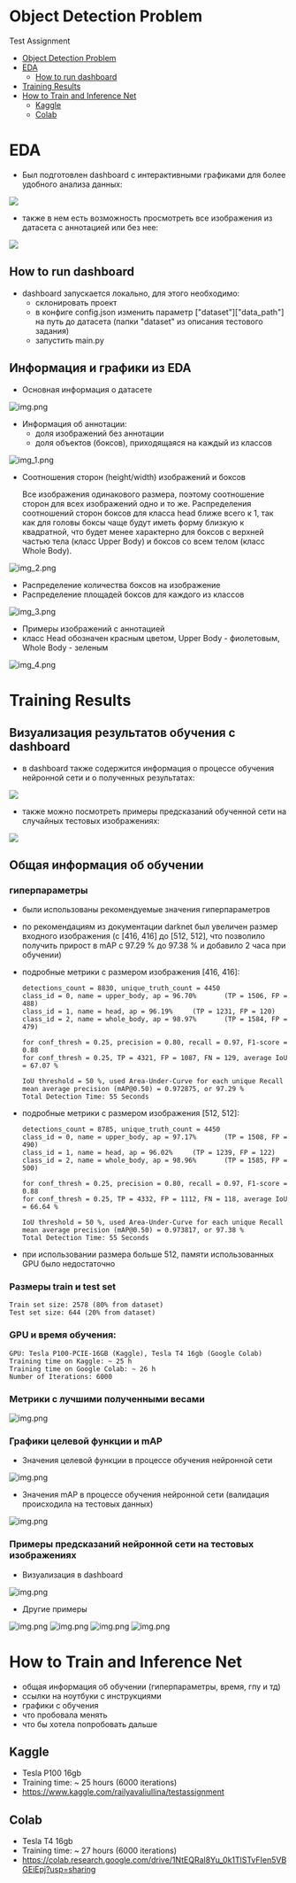 # Object Detection Problem
Test Assignment

<!-- TOC -->
* [Object Detection Problem](#object-detection-problem)
* [EDA](#eda)
  * [How to run dashboard](#how-to-run-dashboard)
* [Training Results](#training-results)
* [How to Train and Inference Net](#how-to-train-and-inference-net)
  * [Kaggle](#kaggle)
  * [Colab](#colab)
<!-- TOC -->

# EDA
- Был подготовлен dashboard с интерактивными графиками для более удобного анализа данных:

![](dashboard_gifs/1.gif)

- также в нем есть возможность просмотреть все изображения из датасета с аннотацией или без нее:

![](dashboard_gifs/2.gif)

## How to run dashboard
- dashboard запускается локально, для этого необходимо:
  - склонировать проект
  - в конфиге config.json изменить параметр ["dataset"]["data_path"] на путь до датасета (папки "dataset" из 
  описания тестового задания)
  - запустить main.py

## Информация и графики из EDA

- Основная информация о датасете

![img.png](eda_plots/1.PNG)

- Информация об аннотации: 
  - доля изображений без аннотации 
  - доля объектов (боксов), приходящаяся на каждый из классов 

![img_1.png](eda_plots/2.PNG)

- Соотношения сторон (height/width) изображений и боксов


  Все изображения одинакового размера, поэтому соотношение сторон для всех изображений одно и то же.
  Распределения соотношений сторон боксов для класса head ближе всего к 1, так как для головы боксы чаще будут иметь 
  форму близкую к квадратной, что будет менее характерно для боксов с верхней частью тела (класс Upper Body) 
  и боксов со всем телом (класс Whole Body).

![img_2.png](eda_plots/3.PNG)

- Распределение количества боксов на изображение
- Распределение площадей боксов для каждого из классов

![img_3.png](eda_plots/4.PNG)

- Примеры изображений с аннотацией 
- класс Head обозначен красным цветом, Upper Body - фиолетовым, Whole Body - зеленым

![img_4.png](eda_plots/5.PNG)


# Training Results

## Визуализация результатов обучения с dashboard
- в dashboard также содержится информация о процессе обучения нейронной сети и о полученных результатах:

![](dashboard_gifs/3.gif)

- также можно посмотреть примеры предсказаний обученной сети на случайных тестовых изображениях:

![](dashboard_gifs/4.gif)

## Общая информация об обучении

### гиперпараметры
- были использованы рекомендуемые значения гиперпараметров
- по рекомендациям из документации darknet был увеличен размер входного изображения 
  (с [416, 416] до [512, 512], что позволило получить прирост в mAP с 97.29 % до 97.38 % и добавило 2 часа при обучении) 

- подробные метрики с размером изображения [416, 416]:

      detections_count = 8830, unique_truth_count = 4450  
      class_id = 0, name = upper_body, ap = 96.70%   	 (TP = 1506, FP = 488) 
      class_id = 1, name = head, ap = 96.19%   	 (TP = 1231, FP = 120) 
      class_id = 2, name = whole_body, ap = 98.97%   	 (TP = 1584, FP = 479) 

      for conf_thresh = 0.25, precision = 0.80, recall = 0.97, F1-score = 0.88 
      for conf_thresh = 0.25, TP = 4321, FP = 1087, FN = 129, average IoU = 67.07 % 

      IoU threshold = 50 %, used Area-Under-Curve for each unique Recall 
      mean average precision (mAP@0.50) = 0.972875, or 97.29 % 
      Total Detection Time: 55 Seconds

- подробные метрики с размером изображения [512, 512]:

      detections_count = 8785, unique_truth_count = 4450  
      class_id = 0, name = upper_body, ap = 97.17%   	 (TP = 1508, FP = 490) 
      class_id = 1, name = head, ap = 96.02%   	 (TP = 1239, FP = 122) 
      class_id = 2, name = whole_body, ap = 98.96%   	 (TP = 1585, FP = 500) 

      for conf_thresh = 0.25, precision = 0.80, recall = 0.97, F1-score = 0.88 
      for conf_thresh = 0.25, TP = 4332, FP = 1112, FN = 118, average IoU = 66.64 % 

      IoU threshold = 50 %, used Area-Under-Curve for each unique Recall 
      mean average precision (mAP@0.50) = 0.973817, or 97.38 % 
      Total Detection Time: 55 Seconds

- при использовании размера больше 512, памяти использованных GPU было недостаточно

### Размеры train и test set

    Train set size: 2578 (80% from dataset)
    Test set size: 644 (20% from dataset)

### GPU и время обучения:
  
    GPU: Tesla P100-PCIE-16GB (Kaggle), Tesla T4 16gb (Google Colab)
    Training time on Kaggle: ~ 25 h
    Training time on Google Colab: ~ 26 h
    Number of Iterations: 6000

[//]: # (![img.png]&#40;training_process_plots/1.PNG&#41;)

### Метрики с лучшими полученными весами
![img.png](training_process_plots/2.PNG)

### Графики целевой функции и mAP

- Значения целевой функции в процессе обучения нейронной сети

![img.png](training_process_plots/3.PNG)

- Значения mAP в процессе обучения нейронной сети (валидация происходила на тестовых данных)

![img.png](training_process_plots/4.PNG)

### Примеры предсказаний нейронной сети на тестовых изображениях

- Визуализация в dashboard

![img.png](training_process_plots/5.PNG)

- Другие примеры

![img.png](predictions_examples/1.jpg)
![img.png](predictions_examples/2.jpg)
![img.png](predictions_examples/3.jpg)
![img.png](predictions_examples/4.jpg)


# How to Train and Inference Net

- общая информация об обучении (гиперпараметры, время, гпу и тд)
- ссылки на ноутбуки с инструкциями
- графики с обучения
- что пробовала менять
- что бы хотела попробовать дальше

## Kaggle 
- Tesla P100 16gb
- Training time: ~ 25 hours (6000 iterations)
- https://www.kaggle.com/railyavaliullina/testassignment

## Colab
- Tesla T4 16gb
- Training time: ~ 27 hours (6000 iterations)
- https://colab.research.google.com/drive/1NtEQRal8Yu_0k1TlSTvFIen5VBGEiEpj?usp=sharing
